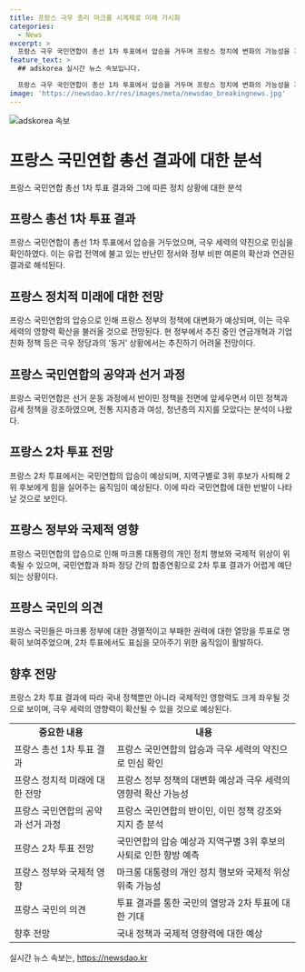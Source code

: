 ```yaml
---
title: 프랑스 극우 총리 마크롱 시계제로 미래 가시화
categories:
  - News
excerpt: >
  프랑스 극우 국민연합이 총선 1차 투표에서 압승을 거두며 프랑스 정치에 변화의 가능성을 가져왔다. 유럽의회 선거에서의 극우 세력 약진이 민심을 반영한 결과라는 분석이 나오고 있으며, 국민연합의 이민 정책과 감세, 유럽연합 예산지원 삭감 등의 공약이 전통 지지층 뿐만 아니라 여성과 청년층으로부터 지지를 받았다. 이는 유럽 전반의 반 이민 정서와 경기 침체로 인한 정부 비판 여론과 관련이 있다는 해석이 나오고 있으며, 앞으로 극우 세력의 영향력이 확산될 것으로 보인다. 마크롱 대통령은 이번 지방 선거에서 참패하더라도 정책적 노선 차이로 현 정부 과제를 추진하기 어려울 것으로 전망되고 있다. 2차 투표에선 국민연합과의 대결이 예상되며, 정당 간 합종연횡으로 결과를 예단하기 어렵다는 이야기도 나온다.
feature_text: >
  ## adskorea 실시간 뉴스 속보입니다.

  프랑스 극우 국민연합이 총선 1차 투표에서 압승을 거두며 프랑스 정치에 변화의 가능성을 가져왔다. 유럽의회 선거에서의 극우 세력 약진이 민심을 반영한 결과라는 분석이 나오고 있으며, 국민연합의 이민 정책과 감세, 유럽연합 예산지원 삭감 등의 공약이 전통 지지층 뿐만 아니라 여성과 청년층으로부터 지지를 받았다. 이는 유럽 전반의 반 이민 정서와 경기 침체로 인한 정부 비판 여론과 관련이 있다는 해석이 나오고 있으며, 앞으로 극우 세력의 영향력이 확산될 것으로 보인다. 마크롱 대통령은 이번 지방 선거에서 참패하더라도 정책적 노선 차이로 현 정부 과제를 추진하기 어려울 것으로 전망되고 있다. 2차 투표에선 국민연합과의 대결이 예상되며, 정당 간 합종연횡으로 결과를 예단하기 어렵다는 이야기도 나온다.
image: 'https://newsdao.kr/res/images/meta/newsdao_breakingnews.jpg'
---
```


<p><img src="https://newsdao.kr/res/images/meta/newsdao_breakingnews.jpg" alt="adskorea 속보" /></p>

<h1>프랑스 국민연합 총선 결과에 대한 분석</h1>

<p data-ke-size="size16">프랑스 국민연합 총선 1차 투표 결과와 그에 따른 정치 상황에 대한 분석</p>

<h2>프랑스 총선 1차 투표 결과</h2>

<p data-ke-size="size16">프랑스 국민연합이 총선 1차 투표에서 압승을 거두었으며, 극우 세력의 약진으로 민심을 확인하였다. 이는 유럽 전역에 불고 있는 반난민 정서와 정부 비판 여론의 확산과 연관된 결과로 해석된다.</p>

<h2>프랑스 정치적 미래에 대한 전망</h2>

<p data-ke-size="size16">프랑스 국민연합의 압승으로 인해 프랑스 정부의 정책에 대변화가 예상되며, 이는 극우 세력의 영향력 확산을 불러올 것으로 전망된다. 현 정부에서 추진 중인 연금개혁과 기업 친화 정책 등은 극우 정당과의 ‘동거’ 상황에서는 추진하기 어려울 전망이다.</p>

<h2>프랑스 국민연합의 공약과 선거 과정</h2>

<p data-ke-size="size16">프랑스 국민연합은 선거 운동 과정에서 반이민 정책을 전면에 앞세우면서 이민 정책과 감세 정책을 강조하였으며, 전통 지지층과 여성, 청년층의 지지를 모았다는 분석이 나왔다.</p>

<h2>프랑스 2차 투표 전망</h2>

<p data-ke-size="size16">프랑스 2차 투표에서는 국민연합의 압승이 예상되며, 지역구별로 3위 후보가 사퇴해 2위 후보에게 힘을 실어주는 움직임이 예상된다. 이에 따라 국민연합에 대한 반발이 나타날 것으로 보인다.</p>

<h2>프랑스 정부와 국제적 영향</h2>

<p data-ke-size="size16">프랑스 국민연합의 압승으로 인해 마크롱 대통령의 개인 정치 행보와 국제적 위상이 위축될 수 있으며, 국민연합과 좌파 정당 간의 합종연횡으로 2차 투표 결과가 어렵게 예단되는 상황이다.</p>

<h2>프랑스 국민의 의견</h2>

<p data-ke-size="size16">프랑스 국민들은 마크롱 정부에 대한 경멸적이고 부패한 권력에 대한 열망을 투표로 명확히 보여주었으며, 2차 투표에서도 표심을 모아주기 위한 움직임이 활발하다.</p>

<h2>향후 전망</h2>

<p data-ke-size="size16">프랑스 2차 투표 결과에 따라 국내 정책뿐만 아니라 국제적인 영향력도 크게 좌우될 것으로 보이며, 극우 세력의 영향력이 확산될 수 있을 것으로 예상된다.</p>

<table>
  <tr>
    <td style="text-align: center; height: 17px;"><b>중요한 내용</b></td>
    <td style="text-align: center; height: 17px;"><b>내용</b></td>
  </tr>
  <tr>
    <td style="text-align: left; height: 17px;">프랑스 총선 1차 투표 결과</td>
    <td style="text-align: left; height: 17px;">프랑스 국민연합의 압승과 극우 세력의 약진으로 민심 확인</td>
  </tr>
  <tr>
    <td style="text-align: left; height: 17px;">프랑스 정치적 미래에 대한 전망</td>
    <td style="text-align: left; height: 17px;">프랑스 정부 정책의 대변화 예상과 극우 세력의 영향력 확산 가능성</td>
  </tr>
  <tr>
    <td style="text-align: left; height: 17px;">프랑스 국민연합의 공약과 선거 과정</td>
    <td style="text-align: left; height: 17px;">프랑스 국민연합의 반이민, 이민 정책 강조와 지지 층 분석</td>
  </tr>
  <tr>
    <td style="text-align: left; height: 17px;">프랑스 2차 투표 전망</td>
    <td style="text-align: left; height: 17px;">국민연합의 압승 예상과 지역구별 3위 후보의 사퇴로 인한 향방 예측</td>
  </tr>
  <tr>
    <td style="text-align: left; height: 17px;">프랑스 정부와 국제적 영향</td>
    <td style="text-align: left; height: 17px;">마크롱 대통령의 개인 정치 행보와 국제적 위상 위축 가능성</td>
  </tr>
  <tr>
    <td style="text-align: left; height: 17px;">프랑스 국민의 의견</td>
    <td style="text-align: left; height: 17px;">투표 결과를 통한 국민의 열망과 2차 투표에 대한 기대</td>
  </tr>
  <tr>
    <td style="text-align: left; height: 17px;">향후 전망</td>
    <td style="text-align: left; height: 17px;">국내 정책과 국제적 영향력에 대한 예상</td>
  </tr>
</table>
실시간 뉴스 속보는, <a href="https://newsdao.kr" rel="dofollow">https://newsdao.kr</a>


